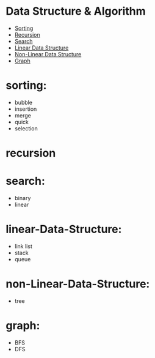 # Data Structure &amp; Algorithm

+ [Sorting](#sorting)
+ [Recursion](#recursion)
+ [Search](#search)
+ [Linear Data Structure](#linear-Data-Structure)
+ [Non-Linear Data Structure](#non-Linear-Data-Structure)
+ [Graph](#graph)

# sorting:
+ bubble
+ insertion
+ merge
+ quick
+ selection

# recursion

# search:
+ binary
+ linear

# linear-Data-Structure:
+ link list
+ stack
+ queue

# non-Linear-Data-Structure:
+ tree

# graph:
+ BFS
+ DFS